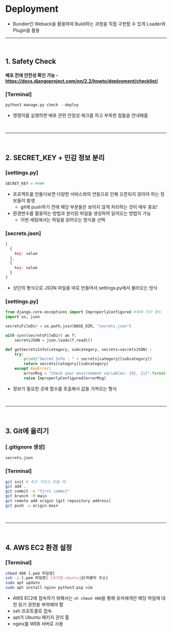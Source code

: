 # Deployment 
>  

* Bundler인 Weback을 활용하여 Build하는 과정을 직접 구현할 수 있게 Loader와 Plugin을 활용

<hr>
<br>

## 1. Safety Check

#### 배포 전에 안전성 확인 가능 - https://docs.djangoproject.com/en/2.2/howto/deployment/checklist/

### [Terminal]
```python
python3 manage.py check --deploy
```
* 명령어를 실행하면 배포 관련 안정성 체크를 하고 부족한 점들을 안내해줌

<br>
<hr>
<br>

## 2. SECRET_KEY + 민감 정보 분리

### [settings.py]
```python
SECRET_KEY = ####
```
* 프로젝트를 만들다보면 다양한 서비스와의 연동으로 인해 오픈되지 않아야 하는 정보들이 발생
  * git에 push하기 전에 해당 부분들은 보이지 않게 처리하는 것이 매우 중요!
* 환경변수를 활용하는 방법과 분리된 파일을 생성하여 읽어오는 방법이 가능
  * 이번 세팅에서는 파일을 읽어오는 방식을 선택

### [secrets.json]
``` js
[
  {
    key: value
  },
  {
    key: value
  }
]
```
* 상단의 형식으로 JSON 파일을 따로 만들어서 settings.py에서 불러오는 방식

### [settings.py]
```python
from django.core.exceptions import ImproperlyConfigured #예외 처리 용도
import os, json

secretsFileDir = os.path.join(BASE_DIR, "secrets.json")

with open(secretsFileDir) as f: 
    secretsJSON = json.loads(f.read())

def getSecretsInfo(category, subcategory, secrets=secretsJSON) :
    try: 
        print("Secret Info : " + secrets[category][subcategory])
        return secrets[category][subcategory]
    except KeyError:
        errorMsg = "Check your environment variables: {0}, {1}".format(category, subcategory)
        raise ImproperlyConfigured(errorMsg)
```
* 정보가 필요한 곳에 함수를 호출해서 값을 가져오는 형식

<br>
<hr>
<br>

## 3. Git에 올리기

### [.gitignore 생성]
```sh
secrets.json
```

### [Terminal]
```sh
git init # 최초 저장소 만들 때
git add . 
git commit -m "first commit" 
git branch -M main              
git remote add origin [git repository address]
git push -u origin main  
```


<br>
<hr>
<br>

## 4. AWS EC2 환경 설정

### [Terminal]
```sh
chmod 400 [.pem 파일명]
ssh -i [.pem 파일명] [유저명:ubuntu]@[퍼블릭 주소]
sudo apt update
sudo apt install nginx python3-pip vim 
```
* AWS EC2에 접속하기 위해서는 ```sh chmod 400```을 통해 유저에게만 해당 파일에 대한 읽기 권한을 부여해야 함
* ssh 프로토콜로 접속
* apt가 Ubuntu 패키지 관리 툴
* nginx를 WEB 서버로 사용
